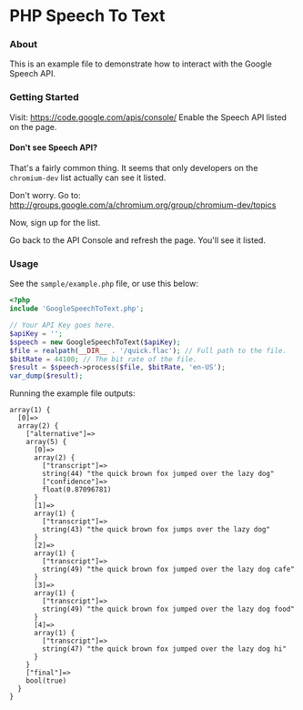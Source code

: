 # PHP Speech To Text #

### About ###

This is an example file to demonstrate how to interact with the Google Speech API.

### Getting Started ###

Visit: https://code.google.com/apis/console/
Enable the Speech API listed on the page.

#### Don't see Speech API? ####

That's a fairly common thing. It seems that only developers on the `chromium-dev` list actually can see it listed.

Don't worry. Go to: http://groups.google.com/a/chromium.org/group/chromium-dev/topics

Now, sign up for the list.

Go back to the API Console and refresh the page. You'll see it listed.

### Usage ###

See the `sample/example.php` file, or use this below:

```php
<?php
include 'GoogleSpeechToText.php';

// Your API Key goes here.
$apiKey = '';
$speech = new GoogleSpeechToText($apiKey);
$file = realpath(__DIR__ . '/quick.flac'); // Full path to the file.
$bitRate = 44100; // The bit rate of the file.
$result = $speech->process($file, $bitRate, 'en-US');
var_dump($result);
```

Running the example file outputs:

```text
array(1) {
  [0]=>
  array(2) {
    ["alternative"]=>
    array(5) {
      [0]=>
      array(2) {
        ["transcript"]=>
        string(44) "the quick brown fox jumped over the lazy dog"
        ["confidence"]=>
        float(0.87096781)
      }
      [1]=>
      array(1) {
        ["transcript"]=>
        string(43) "the quick brown fox jumps over the lazy dog"
      }
      [2]=>
      array(1) {
        ["transcript"]=>
        string(49) "the quick brown fox jumped over the lazy dog cafe"
      }
      [3]=>
      array(1) {
        ["transcript"]=>
        string(49) "the quick brown fox jumped over the lazy dog food"
      }
      [4]=>
      array(1) {
        ["transcript"]=>
        string(47) "the quick brown fox jumped over the lazy dog hi"
      }
    }
    ["final"]=>
    bool(true)
  }
}

```

